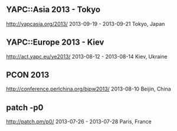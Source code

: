 ## YAPC::Asia 2013 - Tokyo
http://yapcasia.org/2013/
2013-09-19 - 2013-09-21
Tokyo, Japan

## YAPC::Europe 2013 - Kiev
http://act.yapc.eu/ye2013/
2013-08-12 - 2013-08-14
Kiev, Ukraine

## PCON 2013
http://conference.perlchina.org/bjpw2013/
2013-08-10
Beijin, China

## patch -p0
http://patch.pm/p0/
2013-07-26 - 2013-07-28
Paris, France

